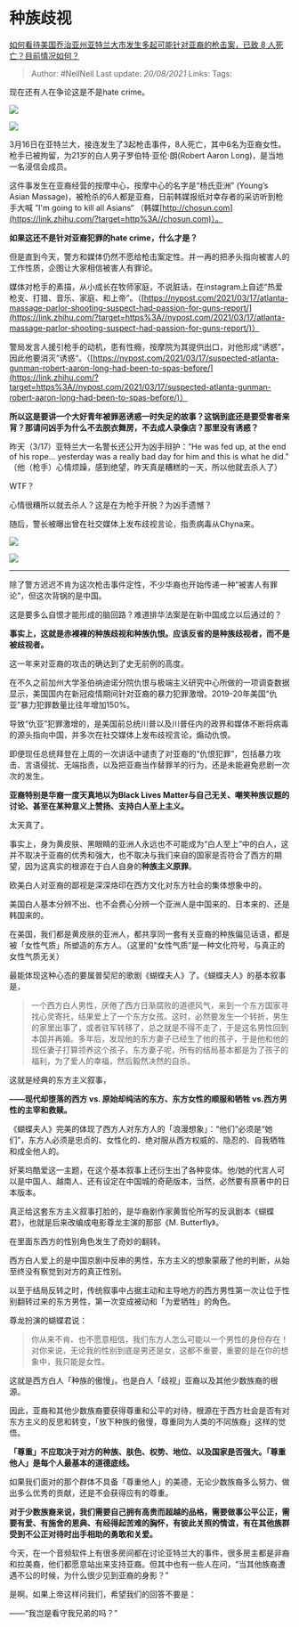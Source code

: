 # 种族歧视
[如何看待美国乔治亚州亚特兰大市发生多起可能针对亚裔的枪击案，已致 8 人死亡？目前情况如何？](https://www.zhihu.com/question/449764833/answer/1787675934)


> Author: #NellNell 
Last update: *20/08/2021* 
Links:
Tags: 

  

现在还有人在争论这是不是hate crime。

![](https://pic3.zhimg.com/50/v2-bac41d5f7c9732d0552264ca99e9c831_720w.jpg?source=c8b7c179)

![](https://pic3.zhimg.com/80/v2-bac41d5f7c9732d0552264ca99e9c831_720w.jpg?source=c8b7c179)

  

3月16日在亚特兰大，接连发生了3起枪击事件，8人死亡，其中6名为亚裔女性。枪手已被拘留，为21岁的白人男子罗伯特·亚伦·朗(Robert Aaron Long)，是当地一名浸信会成员。

这件事发生在亚裔经营的按摩中心，按摩中心的名字是“杨氏亚洲” (Young’s Asian Massage)，被枪杀的6人都是亚裔，日前韩媒报纸对幸存者的采访听到枪手大喊 ”I'm going to kill all Asians“ （韩媒[http://chosun.com](https://link.zhihu.com/?target=http%3A//chosun.com)）。

**如果这还不是针对亚裔犯罪的hate crime，什么才是？**

但是直到今天，警方和媒体仍然不愿给枪击案定性。并一再的把矛头指向被害人的工作性质，企图让大家相信被害人有罪论。

媒体对枪手的素描，从小成长在牧师家庭，不说脏话，在instagram上自述“热爱枪支、打猎、音乐、家庭、和上帝”。（[https://nypost.com/2021/03/17/atlanta-massage-parlor-shooting-suspect-had-passion-for-guns-report/](https://link.zhihu.com/?target=https%3A//nypost.com/2021/03/17/atlanta-massage-parlor-shooting-suspect-had-passion-for-guns-report/)）

警局发言人援引枪手的动机，患有性瘾，按摩院为其提供出口，对他形成“诱惑”，因此他要消灭”诱惑“。（[https://nypost.com/2021/03/17/suspected-atlanta-gunman-robert-aaron-long-had-been-to-spas-before/](https://link.zhihu.com/?target=https%3A//nypost.com/2021/03/17/suspected-atlanta-gunman-robert-aaron-long-had-been-to-spas-before/)）

**所以这是要讲一个大好青年被罪恶诱惑一时失足的故事？这锅到底还是要受害者来背？那请问凶手为什么不去脱衣舞房，不去成人录像店？那里没有诱惑？**

昨天（3/17）亚特兰大一名警长还公开为凶手辩护：“He was fed up, at the end of his rope... yesterday was a really bad day for him and this is what he did." （他（枪手）心情烦躁，感到绝望，昨天真是糟糕的一天，所以他就去杀人了）

WTF？

心情很糟所以就去杀人？这是在为枪手开脱？为凶手遗憾？

随后，警长被曝出曾在社交媒体上发布歧视言论，指责病毒从Chyna来。

![](https://pic1.zhimg.com/50/v2-1014503f43ea503c8f209d1b2f19f3fc_720w.jpg?source=c8b7c179)

![](https://pic1.zhimg.com/80/v2-1014503f43ea503c8f209d1b2f19f3fc_720w.jpg?source=c8b7c179)

---

除了警方迟迟不肯为这次枪击事件定性，不少华裔也开始传递一种“被害人有罪论”，但这次背锅的是中国。

这是要多么自恨才能形成的脑回路？难道排华法案是在新中国成立以后通过的？

**事实上，这就是赤裸裸的种族歧视和种族仇恨。应该反省的是种族歧视者，而不是被歧视者。**

这一年来对亚裔的攻击的确达到了史无前例的高度。

在不久之前加州大学圣伯纳迪诺分院仇恨与极端主义研究中心所做的一项调查数据显示，美国国内在新冠疫情期间针对亚裔的暴力犯罪激增。2019-20年美国“仇亚”暴力犯罪数量比往年增加150%。

导致“仇亚”犯罪激增的，是美国前总统川普以及川普任内的政界和媒体不断将病毒的源头指向中国，并多次在社交媒体上发布歧视言论，煽动仇恨。

即便现任总统拜登在上周的一次讲话中谴责了对亚裔的“仇恨犯罪”，包括暴力攻击、言语侵扰、无端指责，以及把亚裔当作替罪羊的行为，还是未能避免悲剧一次次的发生。

**亚裔特别是华裔一度天真地以为Black Lives Matter与自己无关、嘲笑种族议题的讨论、甚至在某种意义上赞扬、支持白人至上主义。**

太天真了。

事实上，身为黄皮肤、黑眼睛的亚洲人永远也不可能成为“白人至上”中的白人，这并不取决于亚裔的优秀和强大，也不取决与我们来自的国家是否符合了西方的期望，因为这真实的根源在于白人自身的**种族主义原罪**。

欧美白人对亚裔的鄙视是深深烙印在西方文化对东方社会的集体想象中的。

美国白人基本分辨不出、也不会费心分辨一个亚洲人是中国来的、日本来的、还是韩国来的。

在美国，我们都是黄皮肤的亚洲人，都共享同一套有关亚裔的种族偏见话语，都是被「女性气质」所塑造的东方人。（这里的“女性气质”是一种文化符号，与真正的女性气质无关）

最能体现这种心态的要属普契尼的歌剧《蝴蝶夫人》了。《蝴蝶夫人》的基本叙事是，

> 一个西方白人男性，厌倦了西方日渐腐败的道德风气，来到一个东方国家寻找心灵寄托，结果爱上了一个东方女孩。这时，必然要发生一个转折，男生的家里出事了，或者驻军转移了，总之就是不得不走了，于是这名男性回到本国并再婚。多年后，发现他的东方妻子已经生了他的孩子，于是他和他的现任妻子打算领养这个孩子，东方妻子呢，所有的结局基本都是为了孩子的福利，为了爱人的幸福，然后毅然决然的自杀。

这就是经典的东方主义叙事，

**——现代却堕落的西方 vs. 原始却纯洁的东方、东方女性的顺服和牺牲 vs.西方男性的主宰和救赎。**

《蝴蝶夫人》完美的体现了西方人对东方人的「浪漫想象」：“他们”必须是“她们”，东方人必须是忠贞的、女性化的、绝对服从西方权威的、隐忍的、自我牺牲和成全他人的。

好莱坞酷爱这一主题，在这个基本叙事上还衍生出了各种变体。他/她的代言人可以是中国人、越南人、还有设定在中国城的奇葩版本，当然，必然要有原著中的日本版本。

真正给这套东方主义叙事打脸的，是华裔剧作家黄哲伦所写的反讽剧本《蝴蝶君》，也就是后来改编成电影尊龙主演的那部《M. Butterfly》。

在里面东西方的性别角色发生了奇妙的翻转。

西方白人爱上的是中国京剧中反串的男性，东方主义的想象蒙蔽了他的判断，从始至终没有察觉到对方的真正性别。

以至于结局反转之时，传统叙事中占据主动和主导地方的西方男性第一次让位于性别翻转过来的东方男性，第一次变成被动和「为爱牺牲」的角色。

尊龙扮演的蝴蝶君说：

> 你从来不肯、也不愿意相信，我们东方人怎么可能以一个男性的身份存在！对你来说，无论我的性别到底是男还是女，这都不重要，重要的是在你的想象中，我只能是女性。

这就是西方白人「种族的傲慢」。也是白人「歧视」亚裔以及其他少数族裔的根源。

因此，亚裔和其他少数族裔要获得尊重和公平的对待，根源在于西方社会是否有对东方主义的反思和转变，「放下种族的傲慢，尊重同为人类的不同族裔」这样的觉悟。

**「尊重」不应取决于对方的种族、肤色、权势、地位、以及国家是否强大。「尊重他人」是每个人最基本的道德底线。**

如果我们面对的那个群体不具备「尊重他人」的美德，无论少数族裔多么努力、做出多么优秀的贡献，还是不会获得应有的尊重。

**对于少数族裔来说，我们需要自己拥有高贵而超越的品格，需要做事公平公正，需要有爱、有施舍的恩典、有经得起苦难的胸怀，有彼此关照的情谊，有在其他族群受到不公正对待时出手相助的勇敢和关爱。**

今天，在一个音频软件上有很多房间都在讨论亚特兰大的事件，很多房主都是非裔和拉美裔，他们都愿意站出来支持亚裔。但其中也有一些人在问，“当其他族裔遭遇不公的时候，为什么很少见到亚裔的身影？”

是啊。如果上帝这样问我们，希望我们的回答不要是：  

——“我岂是看守我兄弟的吗？”